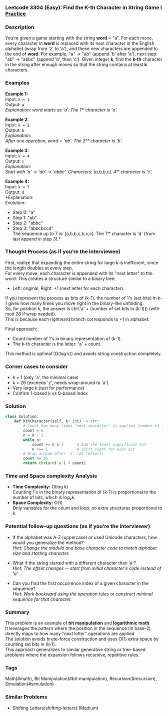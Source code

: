 ### Leetcode 3304 (Easy): Find the K-th Character in String Game I [Practice](https://leetcode.com/problems/find-the-k-th-character-in-string-game-i)

### Description  
You're given a game starting with the string **word** = "a". For each move, every character in **word** is replaced with its next character in the English alphabet (wrap from 'z' to 'a'), and these new characters are appended to the end of **word**. For example, "a" → "ab" (append 'b' after 'a'), next step: "ab" → "abbc" (append 'b', then 'c'). Given integer **k**, find the **k-th** character in the string after enough moves so that the string contains at least **k** characters.

### Examples  

**Example 1:**  
Input: `k = 1`  
Output: `a`  
*Explanation: word starts as 'a'. The 1ˢᵗ character is 'a'.*

**Example 2:**  
Input: `k = 2`  
Output: `b`  
*Explanation:  
After one operation, word = 'ab'. The 2ⁿᵈ character is 'b'.*

**Example 3:**  
Input: `k = 4`  
Output: `c`  
*Explanation:  
Start with 'a' → 'ab' → 'abbc'. Characters: [a,b,b,c]. 4ᵗʰ character is 'c'.*

**Example 4:**  
Input: `k = 7`  
Output: `d`  
*Explanation:  
Evolution:  
- Step 0: "a"
- Step 1: "ab"
- Step 2: "abbc"
- Step 3: "abbcbccd"  
The sequence up to 7 is: [a,b,b,c,b,c,c]. The 7ᵗʰ character is 'd' (from last append in step 3).*

### Thought Process (as if you’re the interviewee)  
First, realize that expanding the entire string for large k is inefficient, since the length doubles at every step.  
For every move, each character is appended with its "next letter" to the word. This creates a structure similar to a binary tree:  
- Left: original, Right: +1 (next letter for each character).

If you represent the process as bits of (k-1), the number of 1's (set bits) in k-1 gives how many times you move right in the binary-like unfolding.  
So, for position k, the answer is chr('a' + (number of set bits in (k-1))) (with mod 26 if wrap needed).  
This is because each rightward branch corresponds to +1 in alphabet.

Final approach:  
- Count number of 1's in binary representation of (k-1).
- The k-th character is the letter: 'a' + count.

This method is optimal (O(log k)) and avoids string construction completely.

### Corner cases to consider  
- k = 1 (only 'a', the minimal case)
- k > 26 (exceeds 'z', needs wrap-around to 'a')
- Very large k (test for performance)
- Confirm 1-based k vs 0-based index

### Solution

```python
class Solution:
    def kthCharacter(self, k: int) -> str:
        # Count how many times "next character" is applied (number of 1's in (k-1))
        count = 0
        n = k - 1
        while n:
            count += n & 1      # Add the least significant bit
            n >>= 1             # Shift right for next bit
        # Wrap around after 'z' (26 letters)
        count %= 26
        return chr(ord('a') + count)
```

### Time and Space complexity Analysis  

- **Time Complexity:** O(log k)  
  Counting 1's in the binary representation of (k-1) is proportional to the number of bits, which is log₂k.
- **Space Complexity:** O(1)  
  Only variables for the count and loop, no extra structures proportional to k.

### Potential follow-up questions (as if you’re the interviewer)  

- If the alphabet was A-Z (uppercase) or used Unicode characters, how would you generalize the method?  
  *Hint: Change the modulo and base character code to match alphabet size and starting character.*

- What if the string started with a different character than 'a'?  
  *Hint: The offset changes -- start from initial character's code instead of 'a'.*

- Can you find the first occurrence index of a given character in the sequence?  
  *Hint: Work backward using the operation rules or construct minimal sequence for that character.*

### Summary
This problem is an example of **bit manipulation** and **logarithmic math**.  
It leverages the pattern where the position in the sequence (in base-2) directly maps to how many "next letter" operations are applied.  
The solution avoids brute-force construction and uses O(1) extra space by counting set bits in (k-1).  
This approach generalizes to similar generative string or tree-based problems where the expansion follows recursive, repetitive rules.

### Tags
Math(#math), Bit Manipulation(#bit-manipulation), Recursion(#recursion), Simulation(#simulation)

### Similar Problems
- Shifting Letters(shifting-letters) (Medium)